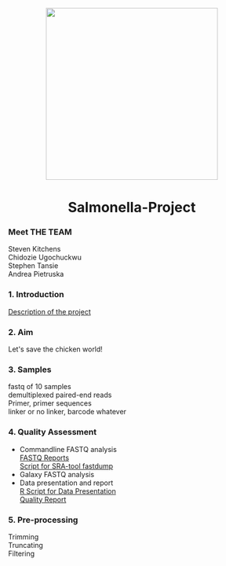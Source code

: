 <p align=center>
<img src="https://i.pinimg.com/originals/e4/d3/e2/e4d3e27b8738c7d3e9f650105b8bd851.jpg" width="350" />


<h1 align=center>Salmonella-Project</h>

### Meet THE TEAM
Steven Kitchens <br/>
Chidozie Ugochuckwu <br/>
Stephen Tansie <br/>
Andrea Pietruska <br/>

### 1. Introduction

[Description of the project](https://github.com/AUBioInformatics22/Salmonella-Project/blob/main/project_proposal.txt)

### 2. Aim

Let's save the chicken world!

### 3. Samples

fastq of 10 samples <br/>
demultiplexed paired-end reads <br/>
Primer, primer sequences <br/>
linker or no linker, barcode whatever <br/>

### 4. Quality Assessment
* Commandline FASTQ analysis <br/>
[FASTQ Reports](https://github.com/AUBioInformatics22/Salmonella-Project/tree/main/1%20-%20Initial%20Quality%20Assessment%20of%20Raw%20NGS%20Data/fastqc_reports) <br/>
[Script for SRA-tool fastdump](https://github.com/AUBioInformatics22/Salmonella-Project/blob/main/1%20-%20Initial%20Quality%20Assessment%20of%20Raw%20NGS%20Data/sra_fastqdump_fastqc.sh)
* Galaxy FASTQ analysis
* Data presentation and report <br/>
[R Script for Data Presentation](https://github.com/AUBioInformatics22/Salmonella-Project/blob/main/1%20-%20Initial%20Quality%20Assessment%20of%20Raw%20NGS%20Data/Report_1.R) <br/>
[Quality Report](https://github.com/AUBioInformatics22/Salmonella-Project/blob/main/1%20-%20Initial%20Quality%20Assessment%20of%20Raw%20NGS%20Data/Quality_Report.md)


### 5. Pre-processing

Trimming <br/>
Truncating <br/>
Filtering <br/>
